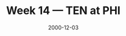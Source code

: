 ---
layout: game
title: Week 14 — TEN at PHI
season: 2000
game_id: 2000_14_TEN_PHI
week: 14
date: 2000-12-03
home_team: PHI
away_team: TEN
final_home: 
final_away: 
pbp_url: /assets/data/pbp/2000/2000_14_TEN_PHI.csv.gz
---